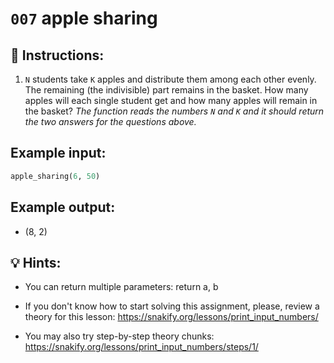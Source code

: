 # `007` apple sharing

## 📝 Instructions:

1. `N` students take `K` apples and distribute them among each other evenly. The remaining (the indivisible) part remains in the basket. How many apples will each single student get and how many apples will remain in the basket? *The function reads the numbers `N` and `K` and it should return the two answers for the questions above.*

## Example input:

```py
apple_sharing(6, 50)
```

## Example output:

+ (8, 2)


## 💡 Hints:

+ You can return multiple parameters: return a, b

+ If you don't know how to start solving this assignment, please, review a theory for this lesson:
https://snakify.org/lessons/print_input_numbers/

+ You may also try step-by-step theory chunks:
https://snakify.org/lessons/print_input_numbers/steps/1/